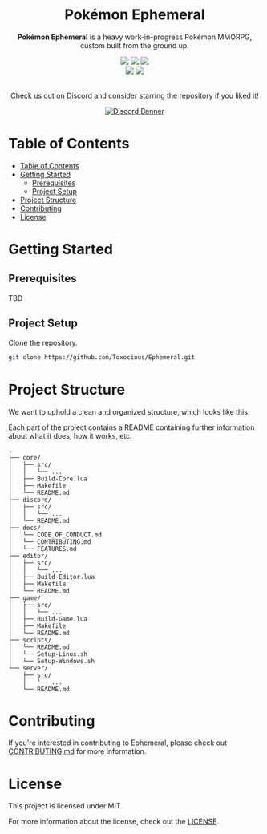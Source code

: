 <div align="center">
  <!-- <img src="./app/images/Assets/banner.png" title="Pokemon Ephemeral Logo" alt="Pokemon Ephemeral Logo" /> -->
  <h1 align="center">Pok&eacute;mon Ephemeral</h1>

  **Pok&eacute;mon Ephemeral** is a heavy work-in-progress Pok&eacute;mon MMORPG, custom built from the ground up.

  <img src="https://img.shields.io/github/issues/Toxocious/Ephemeral?style=for-the-badge&logo=appveyor" />
  <img src="https://img.shields.io/github/forks/Toxocious/Ephemeral?style=for-the-badge&logo=appveyor" />
  <img src="https://img.shields.io/github/stars/Toxocious/Ephemeral?style=for-the-badge&logo=appveyor" />
  <br />
  <img src="https://img.shields.io/github/license/Toxocious/Ephemeral?style=for-the-badge&logo=appveyor" />
  <a href="https://visitorbadge.io/status?path=https%3A%2F%2Fgithub.com%2FToxocious%Ephemeral">
    <img src="https://api.visitorbadge.io/api/visitors?path=https%3A%2F%2Fgithub.com%2FToxocious%Ephemeral&countColor=%2337d67a" />
  </a>
  <br /><br />

  Check us out on Discord and consider starring the repository if you liked it!

  <a href="https://discord.gg/XMsJqZJJeT" target="_blank">
    <img src="https://discord.com/api/guilds/1122601344839188582/widget.png?style=banner2" alt="Discord Banner" />
  </a>
</div>



# Table of Contents
- [Table of Contents](#table-of-contents)
- [Getting Started](#getting-started)
  - [Prerequisites](#prerequisites)
  - [Project Setup](#project-setup)
- [Project Structure](#project-structure)
- [Contributing](#contributing)
- [License](#license)



# Getting Started
## Prerequisites
TBD


## Project Setup
Clone the repository.

```bash
git clone https://github.com/Toxocious/Ephemeral.git
```



# Project Structure
We want to uphold a clean and organized structure, which looks like this.

Each part of the project contains a README containing further information about what it does, how it works, etc.

```
.
├── core/
│   ├── src/
│   │   └── ...
│   ├── Build-Core.lua
│   ├── Makefile
│   └── README.md
├── discord/
│   ├── src/
│   │   └── ...
│   └── README.md
├── docs/
│   └── CODE_OF_CONDUCT.md
│   └── CONTRIBUTING.md
│   └── FEATURES.md
├── editor/
│   ├── src/
│   │   └── ...
│   ├── Build-Editor.lua
│   ├── Makefile
│   └── README.md
├── game/
│   ├── src/
│   │   └── ...
│   ├── Build-Game.lua
│   ├── Makefile
│   └── README.md
├── scripts/
│   └── README.md
│   └── Setup-Linux.sh
│   └── Setup-Windows.sh
└── server/
    ├── src/
    │   └── ...
    └── README.md
```


# Contributing
If you're interested in contributing to Ephemeral, please check out [CONTRIBUTING.md](docs/CONTRIBUTING.md) for more information.



# License
This project is licensed under MIT.

For more information about the license, check out the [LICENSE](LICENSE).
